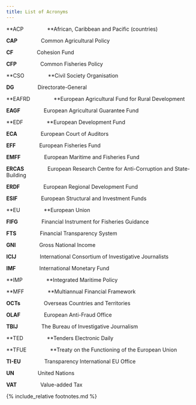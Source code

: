 ```yaml
---
title: List of Acronyms
---
```


**ACP                **African, Caribbean and Pacific (countries)

**CAP**                Common Agricultural Policy

**CF**                Cohesion Fund

**CFP**                Common Fisheries Policy

**CSO                **Civil Society Organisation

**DG**                Directorate-General

**EAFRD                **European Agricultural Fund for Rural Development

**EAGF**                European Agricultural Guarantee Fund

**EDF                **European Development Fund

**ECA**                European Court of Auditors

**EFF**                European Fisheries Fund

**EMFF**                European Maritime and Fisheries Fund

**ERCAS**                European Research Centre for Anti-Corruption and State-Building

**ERDF**                European Regional Development Fund

**ESIF**                European Structural and Investment Funds

**EU                **European Union

**FIFG**                Financial Instrument for Fisheries Guidance

**FTS**                Financial Transparency System

**GNI**                Gross National Income

**ICIJ**                International Consortium of Investigative Journalists

**IMF**                International Monetary Fund

**IMP                **Integrated Maritime Policy

**MFF                **Multiannual Financial Framework

**OCTs**                Overseas Countries and Territories

**OLAF**                European Anti-Fraud Office

**TBIJ**                The Bureau of Investigative Journalism

**TED                **Tenders Electronic Daily

**TFUE                **Treaty on the Functioning of the European Union

**TI-EU**                Transparency International EU Office

**UN**                United Nations

**VAT**                Value-added Tax

{% include_relative footnotes.md %}
